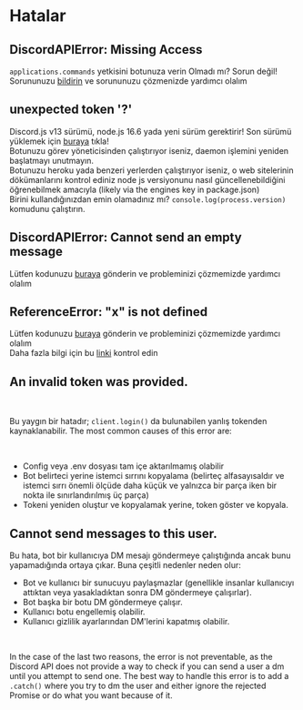 # Hatalar

## DiscordAPIError: Missing Access

`applications.commands` yetkisini botunuza verin
Olmadı mı? Sorun değil! Sorununuzu [bildirin](https://github.com/nightlxight/discord-bots/issues/new/choose) ve sorununuzu çözmenizde yardımcı olalım

## unexpected token '?'

Discord.js v13 sürümü, node.js 16.6 yada yeni sürüm gerektirir! Son sürümü yüklemek için [buraya](https://nodejs.org/en/) tıkla!
<br>
Botunuzu görev yöneticisinden çalıştırıyor iseniz, daemon işlemini yeniden başlatmayı unutmayın.
<br>
Botunuzu heroku yada benzeri yerlerden çalıştırıyor iseniz, o web sitelerinin dökümanlarını kontrol ediniz node js versiyonunu nasıl güncellenebildiğini öğrenebilmek amacıyla (likely via the engines key in package.json)
<br>
Birini kullandığınızdan emin olamadınız mı? `console.log(process.version)` komudunu çalıştırın.

## DiscordAPIError: Cannot send an empty message

Lütfen kodunuzu [buraya](https://github.com/nightlxight/discord-bots/issues/new/choose) gönderin ve probleminizi çözmemizde yardımcı olalım

## ReferenceError: "x" is not defined

Lütfen kodunuzu [buraya](https://github.com/nightlxight/discord-bots/issues/new/choose) gönderin ve probleminizi çözmemizde yardımcı olalım
<br>
Daha fazla bilgi için bu [linki](https://developer.mozilla.org/en-US/docs/Web/JavaScript/Reference/Errors/Not_defined) kontrol edin


## An invalid token was provided.

<br>

Bu yaygın bir hatadır; `client.login()` da bulunabilen yanlış tokenden kaynaklanabilir. The most common causes of this error are:

<br>

* Config veya .env dosyası tam içe aktarılmamış olabilir
* Bot belirteci yerine istemci sırrını kopyalama (belirteç alfasayısaldır ve istemci sırrı önemli ölçüde daha küçük ve yalnızca bir parça iken bir nokta ile sınırlandırılmış üç parça)
* Tokeni yeniden oluştur ve kopyalamak yerine, token göster ve kopyala.

## Cannot send messages to this user.

Bu hata, bot bir kullanıcıya DM mesajı göndermeye çalıştığında ancak bunu yapamadığında ortaya çıkar. Buna çeşitli nedenler neden olur:
<br>
* Bot ve kullanıcı bir sunucuyu paylaşmazlar (genellikle insanlar kullanıcıyı attıktan veya yasakladıktan sonra DM göndermeye çalışırlar).
* Bot başka bir botu DM göndermeye çalışır.
* Kullanıcı botu engellemiş olabilir.
* Kullanıcı gizlilik ayarlarından DM'lerini kapatmış olabilir.

<br>

In the case of the last two reasons, the error is not preventable, as the Discord API does not provide a way to check if you can send a user a dm until you attempt to send one. The best way to handle this error is to add a `.catch()` where you try to dm the user and either ignore the rejected Promise or do what you want because of it.